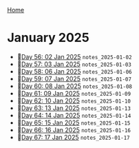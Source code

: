 [Home](../../main.md)

# January 2025


- 📝[Day 56: 02 Jan 2025](./01/notes_2025-01-02.md) `notes_2025-01-02`
- 📝[Day 57: 03 Jan 2025](./01/notes_2025-01-03.md) `notes_2025-01-03`
- 📝[Day 58: 06 Jan 2025](./01/notes_2025-01-06.md) `notes_2025-01-06`
- 📝[Day 59: 07 Jan 2025](./01/notes_2025-01-07.md) `notes_2025-01-07`
- 📝[Day 60: 08 Jan 2025](./01/notes_2025-01-08.md) `notes_2025-01-08`
- 📝[Day 61: 09 Jan 2025](./01/notes_2025-01-09.md) `notes_2025-01-09`
- 📝[Day 62: 10 Jan 2025](./01/notes_2025-01-10.md) `notes_2025-01-10`
- 📝[Day 63: 13 Jan 2025](./01/notes_2025-01-13.md) `notes_2025-01-13`
- 📝[Day 64: 14 Jan 2025](./01/notes_2025-01-14.md) `notes_2025-01-14`
- 📝[Day 65: 15 Jan 2025](./01/notes_2025-01-15.md) `notes_2025-01-15`
- 📝[Day 66: 16 Jan 2025](./01/notes_2025-01-16.md) `notes_2025-01-16`
- 📝[Day 67: 17 Jan 2025](./01/notes_2025-01-17.md) `notes_2025-01-17`
